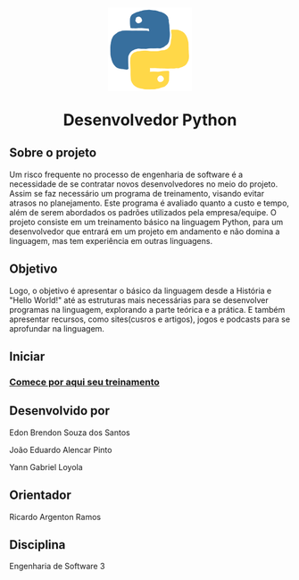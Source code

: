 <h1 align="center">
<img src="https://github.com/ebrendon/Desenvolvedor_Python/blob/master/img/gif-1.gif" width=150>

  Desenvolvedor Python
</h1>

## Sobre o projeto
Um risco frequente no processo de engenharia de software é a necessidade de se contratar novos desenvolvedores no meio do projeto. Assim se faz necessário um programa de treinamento, visando evitar atrasos no planejamento.  Este programa é avaliado quanto a custo e tempo, além de serem abordados os padrões utilizados pela empresa/equipe.
O projeto consiste em um treinamento básico na linguagem Python, para um desenvolvedor que entrará em um projeto em andamento e não domina a linguagem, mas tem experiência em outras linguagens.

## Objetivo
Logo, o objetivo é apresentar o básico da linguagem desde a História e "Hello World!" até as estruturas mais necessárias para se desenvolver programas na linguagem, explorando a parte teórica e a prática. E também apresentar recursos, como sites(cusros e artigos), jogos e podcasts para se aprofundar na linguagem.

## Iniciar
### [Comece por aqui seu treinamento](https://github.com/ebrendon/Desenvolvedor_Python/tree/master/Comece%20por%20aqui)

## Desenvolvido por
Edon Brendon Souza dos Santos

João Eduardo Alencar Pinto

Yann Gabriel Loyola

## Orientador
Ricardo Argenton Ramos

## Disciplina
Engenharia de Software 3


